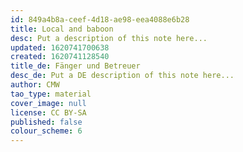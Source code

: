 ```yaml
---
id: 849a4b8a-ceef-4d18-ae98-eea4088e6b28
title: Local and baboon
desc: Put a description of this note here...
updated: 1620741700638
created: 1620741128540
title_de: Fänger und Betreuer
desc_de: Put a DE description of this note here...
author: CMW
tao_type: material
cover_image: null
license: CC BY-SA
published: false
colour_scheme: 6
---
```



